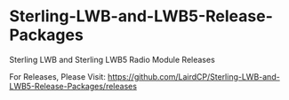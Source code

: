 # Sterling-LWB-and-LWB5-Release-Packages
Sterling LWB and Sterling LWB5 Radio Module Releases

For Releases, Please Visit: https://github.com/LairdCP/Sterling-LWB-and-LWB5-Release-Packages/releases
